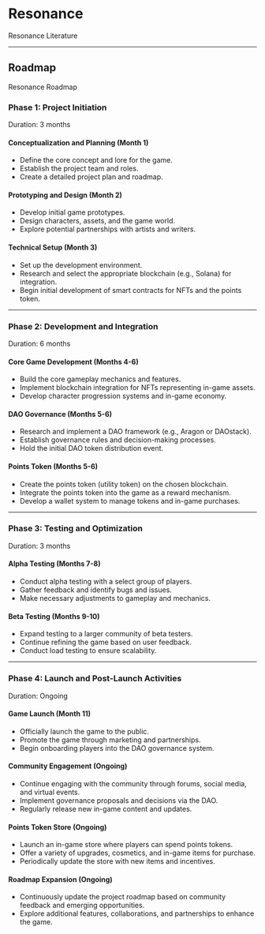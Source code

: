 # Resonance 
Resonance Literature 
___________________
## Roadmap

Resonance Roadmap

### Phase 1: Project Initiation
Duration: 3 months
#### Conceptualization and Planning (Month 1)
- Define the core concept and lore for the game.
- Establish the project team and roles.
- Create a detailed project plan and roadmap.
#### Prototyping and Design (Month 2)
- Develop initial game prototypes.
- Design characters, assets, and the game world.
- Explore potential partnerships with artists and writers.
#### Technical Setup (Month 3)
- Set up the development environment.
- Research and select the appropriate blockchain (e.g., Solana) for integration.
- Begin initial development of smart contracts for NFTs and the points token.

___________________
### Phase 2: Development and Integration
Duration: 6 months

#### Core Game Development (Months 4-6)
- Build the core gameplay mechanics and features.
- Implement blockchain integration for NFTs representing in-game assets.
- Develop character progression systems and in-game economy.
#### DAO Governance (Months 5-6)
- Research and implement a DAO framework (e.g., Aragon or DAOstack).
- Establish governance rules and decision-making processes.
- Hold the initial DAO token distribution event.
#### Points Token (Months 5-6)
- Create the points token (utility token) on the chosen blockchain.
- Integrate the points token into the game as a reward mechanism.
- Develop a wallet system to manage tokens and in-game purchases.
___________________
### Phase 3: Testing and Optimization
Duration: 3 months

#### Alpha Testing (Months 7-8)
- Conduct alpha testing with a select group of players.
- Gather feedback and identify bugs and issues.
- Make necessary adjustments to gameplay and mechanics.
#### Beta Testing (Months 9-10)
- Expand testing to a larger community of beta testers.
- Continue refining the game based on user feedback.
- Conduct load testing to ensure scalability.
___________________
### Phase 4: Launch and Post-Launch Activities
Duration: Ongoing

#### Game Launch (Month 11)
- Officially launch the game to the public.
- Promote the game through marketing and partnerships.
- Begin onboarding players into the DAO governance system.
#### Community Engagement (Ongoing)
- Continue engaging with the community through forums, social media, and virtual events.
- Implement governance proposals and decisions via the DAO.
- Regularly release new in-game content and updates.
#### Points Token Store (Ongoing)
- Launch an in-game store where players can spend points tokens.
- Offer a variety of upgrades, cosmetics, and in-game items for purchase.
- Periodically update the store with new items and incentives.
#### Roadmap Expansion (Ongoing)
- Continuously update the project roadmap based on community feedback and emerging opportunities.
- Explore additional features, collaborations, and partnerships to enhance the game.

